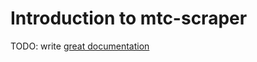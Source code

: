 # Introduction to mtc-scraper

TODO: write [great documentation](http://jacobian.org/writing/great-documentation/what-to-write/)
